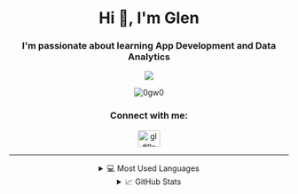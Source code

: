 <h1 align="center">Hi 👋, I'm Glen</h1> 

<h3 align="center">I'm passionate about learning App Development and Data Analytics</h3>

<!-- Vicky: Your Colourblind Assistant -->
<p align="center">
  <a href="https://vicky-nine.vercel.app/">
      <img src="https://img.shields.io/badge/-Ellipsis_Tech_Series_2023_Hackathon-black?style=flat-square&logo=react" />
  </a>
</p>

<!-- page views -->
<p align="center"> <img src="https://komarev.com/ghpvc/?username=0gw0&label=Profile%20views&color=0e75b6&style=flat" alt="0gw0" /> </p>

<h3 align="center">Connect with me:</h3>
<p align="center">
  <a href="https://linkedin.com/in/glen-wangsanegara" target="blank"><img align="center" src="https://raw.githubusercontent.com/rahuldkjain/github-profile-readme-generator/master/src/images/icons/Social/linked-in-alt.svg" alt="glen-wangsanegara" height="30" width="40" /></a>
</p>
<hr />
<!--https://github.com/anuraghazra/github-readme-stats/#language-card-exclusive-options-->
<div align="center">
  <details>
    <summary>💻 Most Used Languages</summary>
    <div>
      <a href="https://github.com/0gw0">
        <img height=300 align="center" src="https://github-readme-stats.vercel.app/api/top-langs/?username=0gw0&theme=react&langs_count=100&hide_progress=true" />
        <br />
        <img height=400 align="center" src="https://github-readme-stats.vercel.app/api/top-langs/?username=0gw0&theme=react&layout=donut-vertical&langs_count=100&custom_title=Languages%20Percentage" />
        <img height=400 align="center" src="https://github-readme-stats.vercel.app/api/top-langs/?username=0gw0&theme=react&layout=donut-vertical&hide=jupyter%20notebook&langs_count=100&custom_title=Excluding%20Jupyter%20Notebook" />
        <img height=400 align="center" src="https://github-readme-stats.vercel.app/api/top-langs/?username=0gw0&theme=react&layout=donut-vertical&hide=jupyter%20notebook,html,css,scss&langs_count=100&custom_title=Excluding%20Jupyter,%20HTML,%20CSS" />
      </a
    </div>
    </div>
  </details>
  <details>
    <summary>📈 GitHub Stats</summary>
    <div>
      <a href="https://github.com/0gw0">
        <img align="center" src="https://github-readme-stats.vercel.app/api?username=0gw0&card_width=600&theme=react&show_icons=true&hide_border=false&count_private=true&include_all_commits" />
        <br />
        <a><img align="center" src="https://github-readme-streak-stats.herokuapp.com/?user=0gw0&card_width=600&theme=react&hide_border=false&count_private=true&include_all_commits" alt="0gw0"/></a>
      </a>
    </div>
  </details>
</div>
<!-- Ref: https://github.com/drkostas/drkostas/blob/main/README.md -->
